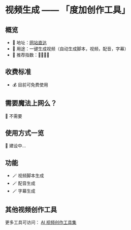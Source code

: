 # 视频生成 —— 「度加创作工具」

##  概览
- 👋 地址：[网站直达](https://aigc.baidu.com/)
- 🔧 用途：一键生成视频（自动生成脚本，视频，配音，字幕）
- 👯 推荐指数：🌟🌟🌟🌟

##  收费标准
- 💰 目前可免费使用

##  需要魔法上网么？
🙅 不需要

##  使用方式一览
👷 建设中...

##  功能
- 🪄 视频脚本生成
- 🪄 配音生成
- 🪄 字幕生成

## 其他视频创作工具
更多工具可访问： [AI 视频创作工具集](https://ai-bot.cn/favorites/ai-writing-tools/)
